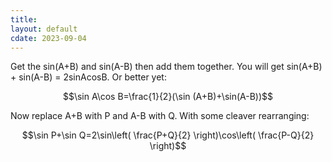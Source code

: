 ```yaml
---
title: 
layout: default
cdate: 2023-09-04
---
```


Get the sin(A+B) and sin(A-B) then add them together. You will get sin(A+B) + sin(A-B) = 2sinAcosB. Or better yet:

$$\sin A\cos B=\frac{1}{2}(\sin (A+B)+\sin(A-B))$$

Now replace A+B with P and A-B with Q. With some cleaver rearranging:

$$\sin P+\sin Q=2\sin\left( \frac{P+Q}{2} \right)\cos\left( \frac{P-Q}{2} \right)$$
